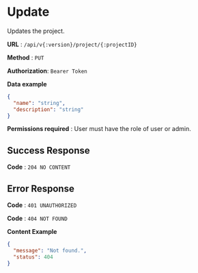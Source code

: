 # Update

Updates the project.

**URL** : `/api/v{:version}/project/{:projectID}`

**Method** : `PUT`

**Authorization**: `Bearer Token`

**Data example**

```json
{
  "name": "string",
  "description": "string"
}
```

**Permissions required** : User must have the role of user or admin.

## Success Response

**Code** : `204 NO CONTENT`

## Error Response

**Code** : `401 UNAUTHORIZED`

**Code** : `404 NOT FOUND`

**Content Example**

```json
{
  "message": "Not found.",
  "status": 404
}
```

